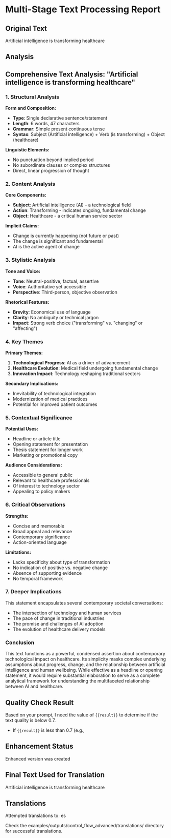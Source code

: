 # Multi-Stage Text Processing Report

## Original Text
Artificial intelligence is transforming healthcare

## Analysis
## Comprehensive Text Analysis: "Artificial intelligence is transforming healthcare"

### 1. **Structural Analysis**

**Form and Composition:**
- **Type**: Single declarative sentence/statement
- **Length**: 6 words, 47 characters
- **Grammar**: Simple present continuous tense
- **Syntax**: Subject (Artificial intelligence) + Verb (is transforming) + Object (healthcare)

**Linguistic Elements:**
- No punctuation beyond implied period
- No subordinate clauses or complex structures
- Direct, linear progression of thought

### 2. **Content Analysis**

**Core Components:**
- **Subject**: Artificial intelligence (AI) - a technological field
- **Action**: Transforming - indicates ongoing, fundamental change
- **Object**: Healthcare - a critical human service sector

**Implicit Claims:**
- Change is currently happening (not future or past)
- The change is significant and fundamental
- AI is the active agent of change

### 3. **Stylistic Analysis**

**Tone and Voice:**
- **Tone**: Neutral-positive, factual, assertive
- **Voice**: Authoritative yet accessible
- **Perspective**: Third-person, objective observation

**Rhetorical Features:**
- **Brevity**: Economical use of language
- **Clarity**: No ambiguity or technical jargon
- **Impact**: Strong verb choice ("transforming" vs. "changing" or "affecting")

### 4. **Key Themes**

**Primary Themes:**
1. **Technological Progress**: AI as a driver of advancement
2. **Healthcare Evolution**: Medical field undergoing fundamental change
3. **Innovation Impact**: Technology reshaping traditional sectors

**Secondary Implications:**
- Inevitability of technological integration
- Modernization of medical practices
- Potential for improved patient outcomes

### 5. **Contextual Significance**

**Potential Uses:**
- Headline or article title
- Opening statement for presentation
- Thesis statement for longer work
- Marketing or promotional copy

**Audience Considerations:**
- Accessible to general public
- Relevant to healthcare professionals
- Of interest to technology sector
- Appealing to policy makers

### 6. **Critical Observations**

**Strengths:**
- Concise and memorable
- Broad appeal and relevance
- Contemporary significance
- Action-oriented language

**Limitations:**
- Lacks specificity about type of transformation
- No indication of positive vs. negative change
- Absence of supporting evidence
- No temporal framework

### 7. **Deeper Implications**

This statement encapsulates several contemporary societal conversations:
- The intersection of technology and human services
- The pace of change in traditional industries
- The promise and challenges of AI adoption
- The evolution of healthcare delivery models

### **Conclusion**

This text functions as a powerful, condensed assertion about contemporary technological impact on healthcare. Its simplicity masks complex underlying assumptions about progress, change, and the relationship between artificial intelligence and human wellbeing. While effective as a headline or opening statement, it would require substantial elaboration to serve as a complete analytical framework for understanding the multifaceted relationship between AI and healthcare.

## Quality Check Result
Based on your prompt, I need the value of `{{result}}` to determine if the text quality is below 0.7.

*   If `{{result}}` is less than 0.7 (e.g., 

## Enhancement Status
Enhanced version was created
## Final Text Used for Translation
Artificial intelligence is transforming healthcare
## Translations
Attempted translations to: es

Check the examples/outputs/control_flow_advanced/translations/ directory for successful translations.